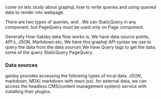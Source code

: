 come on lets study about graphql, how to write queries and using queried data to render into webpage.

There are two types of queries, <StaticQuery> and <PageQuery>. We can StaticQuery in any component, but PageQuery must be used only on Page component.

Generally How Gatsby data flow works is, We have data source points, API's, JSON, Markdown etc; 
We have this graphql API syntax we use to query the data from the data sources
We have Query tags to get the data; some of the query StaticQuery PageQuery.

### Data sources

gatsby provides accessing the following types of local data. JSON, markdown, MDX( markdown with react jsx).
for external data, we can access the headless CMS(content management system) service with installing their plugins.